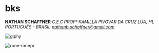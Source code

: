 # bks
**NATHAN SCHAFFNER**
*C.E.C PROFª KAMILLA PIVOVAR DA CRUZ*
*LUA, HL*
*PORTUGUÊS - BRASIL*
*nathanb.schaffner@gmail.com*

![giphy](https://github.com/bksdelaax/bks/assets/143848856/34887862-3fdb-4c3d-9e6b-b0197c1b3c8e)

![rone-ronepr](https://github.com/bksdelaax/bks/assets/143848856/f4a3497f-aa6b-4a19-9bbf-6be76fa69b30)



